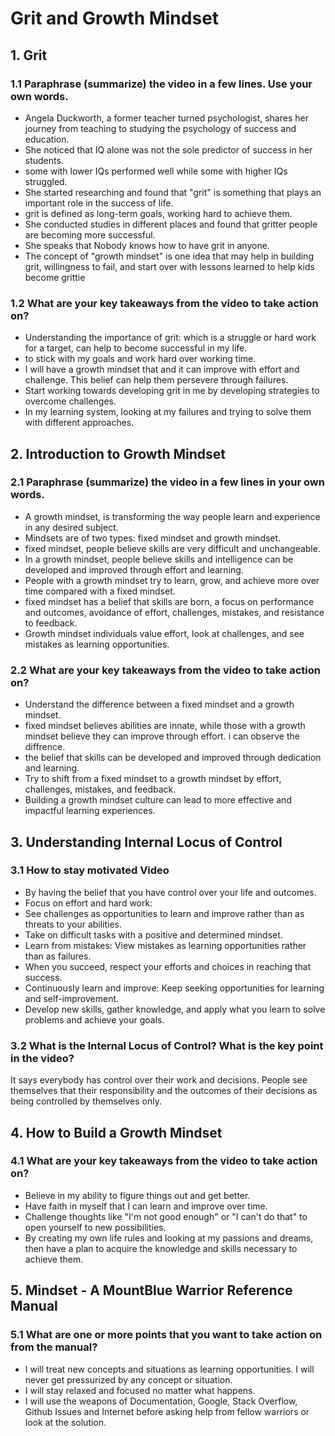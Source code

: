 #  Grit and Growth Mindset

## 1. Grit

### 1.1 Paraphrase (summarize) the video in a few lines. Use your own words.

- Angela Duckworth, a former teacher turned psychologist, shares her journey from teaching to studying the psychology of success and education.
- She noticed that IQ alone was not the sole predictor of success in her students.
- some with lower IQs performed well while some with higher IQs struggled.
- She started researching and found that "grit" is something that plays an important role in the success of life.
- grit is defined as long-term goals, working hard to achieve them.
- She conducted studies in different places and found that gritter people are becoming more successful.
- She speaks that Nobody knows how to have grit in anyone.
- The concept of "growth mindset" is one idea that may help in building grit, willingness to fail, and start over with lessons learned to help kids become grittie

### 1.2 What are your key takeaways from the video to take action on?

- Understanding the importance of grit: which is a struggle or hard work for a target, can help to become successful in my life.
- to stick with my goals and work hard over working time.
- I will have a growth mindset that and it can improve with effort and challenge. This belief can help them persevere through failures.
- Start working towards developing grit in me by developing strategies to overcome challenges.
- In my learning system, looking at my failures and trying to solve them with different approaches.

## 2. Introduction to Growth Mindset

### 2.1 Paraphrase (summarize) the video in a few lines in your own words.

- A growth mindset, is transforming the way people learn and experience in any desired subject.
- Mindsets are of two types: fixed mindset and growth mindset.
- fixed mindset, people believe skills are very difficult and unchangeable.
- In a growth mindset, people believe skills and intelligence can be developed and improved through effort and learning.
- People with a growth mindset try to learn, grow, and achieve more over time compared with a fixed mindset.
- fixed mindset has a belief that skills are born, a focus on performance and outcomes, avoidance of effort, challenges, mistakes, and resistance to feedback.
- Growth mindset individuals value effort, look at challenges, and see mistakes as learning opportunities.

### 2.2 What are your key takeaways from the video to take action on?

- Understand the difference between a fixed mindset and a growth mindset.
- fixed mindset believes abilities are innate, while those with a growth mindset believe they can improve through effort. i can observe the diffrence.
- the belief that skills can be developed and improved through dedication and learning.
- Try to shift from a fixed mindset to a growth mindset by effort, challenges, mistakes, and feedback.
- Building a growth mindset culture can lead to more effective and impactful learning experiences.

## 3. Understanding Internal Locus of Control

### 3.1 How to stay motivated Video 

- By  having the belief that you have control over your life and outcomes.
- Focus on effort and hard work:
- See challenges as opportunities to learn and improve rather than as threats to your abilities.
- Take on difficult tasks with a positive and determined mindset.
- Learn from mistakes: View mistakes as learning opportunities rather than as failures.
- When you succeed, respect your efforts and choices in reaching that success.
- Continuously learn and improve: Keep seeking opportunities for learning and self-improvement.
- Develop new skills, gather knowledge, and apply what you learn to solve problems and achieve your goals.

### 3.2 What is the Internal Locus of Control? What is the key point in the video?

It says everybody has control over their work and decisions. People see themselves that their responsibility and the outcomes of their decisions as being controlled by themselves only.

## 4. How to Build a Growth Mindset

### 4.1 What are your key takeaways from the video to take action on?

- Believe in my ability to figure things out and get better.
- Have faith in myself that I can learn and improve over time.
- Challenge thoughts like "I'm not good enough" or "I can't do that" to open yourself to new possibilities.
- By creating my own life rules and looking at my passions and dreams, then have a plan to acquire the knowledge and skills necessary to achieve them.
## 5. Mindset - A MountBlue Warrior Reference Manual

### 5.1 What are one or more points that you want to take action on from the manual?
- I will treat new concepts and situations as learning opportunities. I will never get pressurized by any concept or situation.
- I will stay relaxed and focused no matter what happens.
- I will use the weapons of Documentation, Google, Stack Overflow, Github Issues and Internet before asking help from fellow warriors or look at the solution.
